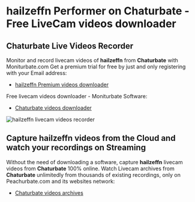 # hailzeffn Performer on Chaturbate - Free LiveCam videos downloader

## Chaturbate Live Videos Recorder

Monitor and record livecam videos of **hailzeffn** from **Chaturbate** with Moniturbate.com
Get a premium trial for free by just and only registering with your Email address:
* [hailzeffn Premium videos downloader](https://moniturbate.com/request-demo-licence-key.html)

Free livecam videos downloader - Moniturbate Software:
* [Chaturbate videos downloader](https://moniturbate.com/moniturbate-download-software.html)

![hailzeffn livecam videos recorder](https://peachurnet.com/templates/moniturbate-software.png)


## Capture hailzeffn videos from the Cloud and watch your recordings on Streaming

Without the need of downloading a software, capture **hailzeffn** livecam videos from **Chaturbate** 100% online.
Watch Livecam archives from **Chaturbate** unlimitedly from thousands of existing recordings, only on Peachurbate.com and its websites network:
* [Chaturbate videos archives](https://peachurnet.com/)